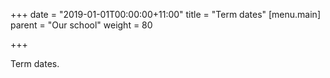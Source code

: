 +++
date = "2019-01-01T00:00:00+11:00"
title = "Term dates"
 [menu.main]
   parent = "Our school"
   weight = 80

+++

Term dates.
